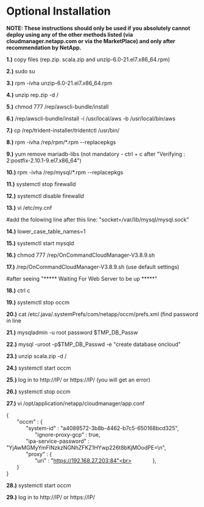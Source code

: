 # Optional Installation

**NOTE: These instructions should only be used if you absolutely cannot deploy using any of the other methods listed (via cloudmanager.netapp.com or via the MarketPlace) and only after recommendation by NetApp.**

**1.)** copy files (rep.zip. scala.zip and unzip-6.0-21.el7.x86_64.rpm)

**2.)** sudo su

**3.)** rpm -ivha unzip-6.0-21.el7.x86_64.rpm

**4.)** unzip rep.zip -d /

**5.)** chmod 777 /rep/awscli-bundle/install

**6.)** /rep/awscli-bundle/install -i /usr/local/aws -b /usr/local/bin/aws

**7.)** cp /rep/trident-installer/tridentctl /usr/bin/

**8.)** rpm -ivha /rep/rpm/*.rpm --replacepkgs

**9.)** yum remove mariadb-libs (not mandatory - ctrl + c after "Verifying  : 2:postfix-2.10.1-9.el7.x86_64")

**10.)** rpm -ivha /rep/mysql/*.rpm --replacepkgs

**11.)** systemctl stop firewalld

**12.)** systemctl disable firewalld

**13.)** vi /etc/my.cnf

#add the folowing line after this line: "socket=/var/lib/mysql/mysql.sock"

**14.)** lower_case_table_names=1

**15.)** systemctl start mysqld

**16.)** chmod 777 /rep/OnCommandCloudManager-V3.8.9.sh

**17.)** /rep/OnCommandCloudManager-V3.8.9.sh (use default settings)

#after seeing "***** Waiting For Web Server to be up *****"

**18.)** ctrl c

**19.)** systemctl stop occm

**20.)** cat /etc/.java/.systemPrefs/com/netapp/occm/prefs.xml (find password in line  <entry key="mysql.password" value="password"/>

**21.)** mysqladmin -u root password $TMP_DB_Passw

**22.)** mysql -uroot -p$TMP_DB_Passwd -e "create database oncloud"

**23.)** unzip scala.zip -d /

**24.)** systemctl start occm

**25.)** log in to http://IP/ or https://IP/ (you will get an error)

**26.)** systemctl stop occm

**27.)** vi /opt/application/netapp/cloudmanager/app.conf

{<br>
&nbsp;&nbsp;&nbsp;&nbsp;&nbsp;&nbsp;    "occm" : {<br>
&nbsp;&nbsp;&nbsp;&nbsp;&nbsp;&nbsp;&nbsp;&nbsp;&nbsp;&nbsp;&nbsp;&nbsp;        "system-id" : "a4089572-3b8b-4462-b7c5-650168bcd325",<br>
&nbsp;&nbsp;&nbsp;&nbsp;&nbsp;&nbsp;&nbsp;&nbsp;&nbsp;&nbsp;&nbsp;&nbsp;&nbsp;&nbsp;&nbsp;&nbsp;&nbsp;&nbsp;               "ignore-proxy-gcp" : true,<br>
&nbsp;&nbsp;&nbsp;&nbsp;&nbsp;&nbsp;&nbsp;&nbsp;&nbsp;&nbsp;&nbsp;&nbsp;        "ipa-service-password" : "YjAwMGMyYmFlNzkzNGNhZFKZ1HYwp226t8bKjMOodPE=\n",<br>
&nbsp;&nbsp;&nbsp;&nbsp;&nbsp;&nbsp;&nbsp;&nbsp;&nbsp;&nbsp;&nbsp;&nbsp;        "proxy" : {<br>
&nbsp;&nbsp;&nbsp;&nbsp;&nbsp;&nbsp;&nbsp;&nbsp;&nbsp;&nbsp;&nbsp;&nbsp;&nbsp;&nbsp;&nbsp;&nbsp;&nbsp;&nbsp;            "uri" : "https://192.168.27.203:84"<br>
&nbsp;&nbsp;&nbsp;&nbsp;&nbsp;&nbsp;&nbsp;&nbsp;&nbsp;&nbsp;&nbsp;&nbsp;        },<br>
&nbsp;&nbsp;&nbsp;&nbsp;&nbsp;&nbsp;    }<br>
}<br>

**28.)** systemctl start occm

**29.)** log in to http://IP/ or https://IP/
